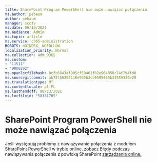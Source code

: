 ```yaml
---
title: SharePoint Program PowerShell nie może nawiązać połączenia
ms.author: pebaum
author: pebaum
manager: scotv
ms.date: 06/10/2021
ms.audience: Admin
ms.topic: article
ms.service: o365-administration
ROBOTS: NOINDEX, NOFOLLOW
localization_priority: Normal
ms.collection: Adm_O365
ms.custom:
- "11511"
- "9000292"
ms.openlocfilehash: 8cfb6043af905cf50463f82e564058c74f794fd0
ms.sourcegitcommit: ab75f66355116e995b3cb5505465b31989339e28
ms.translationtype: MT
ms.contentlocale: pl-PL
ms.lasthandoff: 08/13/2021
ms.locfileid: "58331705"
---
```

# <a name="sharepoint-powershell-unable-to-connect"></a>SharePoint Program PowerShell nie może nawiązać połączenia

Jeśli występują problemy z nawiązywanie połączenia z modułem SharePoint PowerShell w trybie online, zobacz Błędy podczas nawiązywania połączenia z powłoką SharePoint [zarządzania online.](https://docs.microsoft.com/sharepoint/troubleshoot/administration/errors-connecting-to-management-shell)